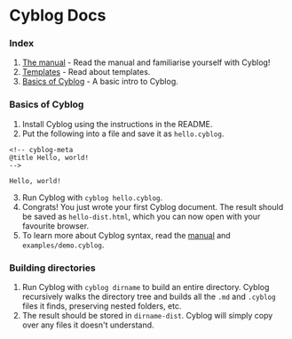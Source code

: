 # Cyblog Docs

### Index
1. [The manual](MANUAL.md) - Read the manual and familiarise yourself with Cyblog!
2. [Templates](templates.md) - Read about templates.
3. [Basics of Cyblog](#basics-of-cyblog) - A basic intro to Cyblog.

### Basics of Cyblog
1) Install Cyblog using the instructions in the README.
2) Put the following into a file and save it as `hello.cyblog`.
  ```
  <!-- cyblog-meta
  @title Hello, world!
  -->

  Hello, world!
  ```
3) Run Cyblog with `cyblog hello.cyblog`.
4) Congrats! You just wrote your first Cyblog document. The result should be
saved as `hello-dist.html`, which you can now open with your favourite browser.
5) To learn more about Cyblog syntax, read the [manual](MANUAL.md) and `examples/demo.cyblog`.

### Building directories
1) Run Cyblog with `cyblog dirname` to build an entire directory. Cyblog
recursively walks the directory tree and builds all the `.md` and `.cyblog`
files it finds, preserving nested folders, etc.
2) The result should be stored in `dirname-dist`. Cyblog will simply copy over
any files it doesn't understand.